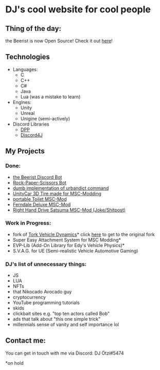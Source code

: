 # DJ's cool website for cool people

## Thing of the day:
the Beerist is now Open Source! Check it out [here](https://github.com/progame03/beerist-bot)!

## Technologies
 - Languages:
   * C
   * C++
   * C#
   * Java
   * Lua (was a mistake to learn) 
 - Engines:
   * Unity
   * Unreal
   * Unigine (semi-actively)
 - Discord Libraries
   * [DPP](https://github.com/brainboxdotcc/dpp)
   * [Discord4J](https://github.com/Discord4J/Discord4J)

## My Projects
### Done:
 - [the Beerist Discord Bot](https://top.gg/bot/846722660523180042)
 - [Rock-Paper-Scissors Bot](https://github.com/Progame03/RPS-Bot) 
 - [dumb implementation of urbandict command](https://github.com/Progame03/urbandict-implementation-for-dumb-people)
 - [UnityCar 3D Tire made for MSC-Modding](https://github.com/Progame03/UnityCar-3D-Tire)
 - [portable Toilet MSC-Mod](https://www.nexusmods.com/mysummercar/mods/722)
 - [Ferndale Deluxe MSC-Mod](https://www.nexusmods.com/mysummercar/mods/762)
 - [Right Hand Drive Satsuma MSC-Mod (Joke/Shitpost)](https://www.nexusmods.com/mysummercar/mods/782)

### Work in Progress:
 - fork of [Tork Vehicle Dynamics](https://github.com/Progame03/tork)* click [here](https://github.com/adrenak/tork) to get to the original fork 
 - Super Easy Attachment System for MSC Modding*
 - EVP-Lib (Add-On Library for Edy's Vehicle Physics)*
 - S.V.A.G. for UE (Semi-realistic Vehicle Automotive Gaming)

### DJ's list of unnecessary things:
- JS
- LUA
- NFTs
- that Nikocado Avocado guy
- cryptocurrency
- YouTube programming tutorials
- skids
- clickbait sites e.g. "top ten actors called Bob"
- ads that talk about "this one simple trick"
- millennials sense of vanity and self importance lol

## Contact me:
You can get in touch with me via Discord: DJ Ötzi#5474


*on hold
